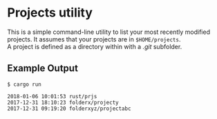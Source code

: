 # Projects utility

This is a simple command-line utility to list your most recently modified projects.  It assumes that your projects are in `$HOME/projects`.  
A project is defined as a directory within with a *.git* subfolder.

## Example Output

```
$ cargo run

2018-01-06 10:01:53 rust/prjs
2017-12-31 18:10:23 folderx/projecty
2017-12-31 09:19:20 folderxyz/projectabc
```
